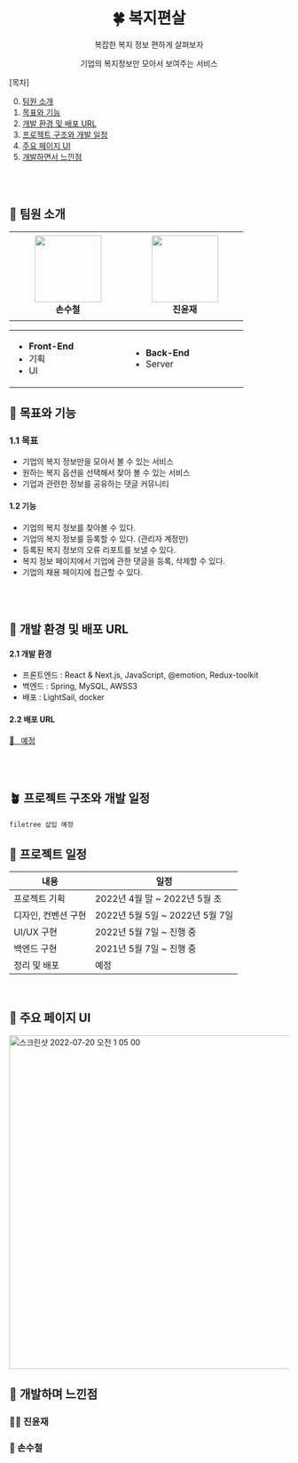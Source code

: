 <div align="center">
  <h1>🍀 복지편살</h1>
  <p>복잡한 복지 정보 편하게 살펴보자</p>
  <p>기업의 복지정보만 모아서 보여주는 서비스</p>
</div>

[목차]

0. [팀원 소개](#chapter-0)
1. [목표와 기능](#chapter-1)
2. [개발 환경 및 배포 URL](#chapter-2)
3. [프로젝트 구조와 개발 일정](#chapter-3)
4. [주요 페이지 UI](#chapter-4)
5. [개발하면서 느낀점](#chapter-5)

<br>
<br>

## 🌷 팀원 소개 <a id="chapter-0"></a>

<table>
    <tr height="160px">
        <td align="center" width="195px">
            <a href="https://github.com/IRONDESK"><img height="120px" width="120px" src="https://github.com/IRONDESK.png"/></a>
            <br />
            <strong>손수철</strong>
        </td>
        <td align="center" width="195px">
            <a href="https://github.com/jinyun3075"><img height="120px" width="120px" src="https://github.com/jinyun3075.png"/></a>
            <br />
            <strong>진윤재</strong>
        </td>
    </tr>
</table>
<table>
    <tr>
        <td width="195px">
            <ul>
            <li><strong>Front-End</strong></li> 
            <li>기획</li>
            <li>UI</li>
            </ul>
        </td>
        <td width="195px">
            <ul>
            <li><strong>Back-End</strong></li> 
            <li>Server</li>
            </ul>
        </td>
    </tr>
</table>

## 🌼 목표와 기능 <a id="chapter-1"></a>

### 1.1 목표

- 기업의 복지 정보만을 모아서 볼 수 있는 서비스
- 원하는 복지 옵션을 선택해서 찾아 볼 수 있는 서비스
- 기업과 관련한 정보를 공유하는 댓글 커뮤니티

#### 1.2 기능

- 기업의 복지 정보를 찾아볼 수 있다.
- 기업의 복지 정보를 등록할 수 있다. (관리자 계정만)
- 등록된 복지 정보의 오류 리포트를 보낼 수 있다.
- 복지 정보 페이지에서 기업에 관한 댓글을 등록, 삭제할 수 있다.
- 기업의 채용 페이지에 접근할 수 있다.

<br><br>

## 🌵 개발 환경 및 배포 URL <a id="chapter-2"></a>

#### 2.1 개발 환경

- 프론트엔드 : React & Next.js, JavaScript, @emotion, Redux-toolkit
- 백엔드 : Spring, MySQL, AWSS3
- 배포 : LightSail, docker

#### 2.2 배포 URL

<a href="#">🔗 &nbsp; 예정</a>

<br><br>

## 🪴 프로젝트 구조와 개발 일정 <a id="chapter-3"></a>

```
filetree 삽입 예정
```

## 🌳 프로젝트 일정

| 내용                | 일정                              |
| ------------------- | --------------------------------- |
| 프로젝트 기획       | 2022년 4월 말 ~ 2022년 5월 초 |
| 디자인, 컨벤션 구현 | 2022년 5월 5일 ~ 2022년 5월 7일  |
| UI/UX 구현           | 2022년 5월 7일 ~ 진행 중 |
| 백엔드 구현         | 2021년 5월 7일 ~ 진행 중 |
| 정리 및 배포        | 예정  |

<br>


## 🎍 주요 페이지 UI <a id="chapter-4"></a>
<img width="600" alt="스크린샷 2022-07-20 오전 1 05 00" src="https://user-images.githubusercontent.com/87234410/179797505-d8a585c3-85a2-478d-9e4d-bf3b38d0259b.png">


## 🥪 개발하며 느낀점 <a id="chapter-5"></a>

### 💁‍♂️ 진윤재

### 🙋 손수철

